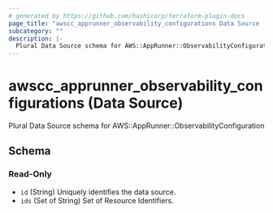 ```yaml
---
# generated by https://github.com/hashicorp/terraform-plugin-docs
page_title: "awscc_apprunner_observability_configurations Data Source - terraform-provider-awscc"
subcategory: ""
description: |-
  Plural Data Source schema for AWS::AppRunner::ObservabilityConfiguration
---
```


# awscc_apprunner_observability_configurations (Data Source)

Plural Data Source schema for AWS::AppRunner::ObservabilityConfiguration



<!-- schema generated by tfplugindocs -->
## Schema

### Read-Only

- `id` (String) Uniquely identifies the data source.
- `ids` (Set of String) Set of Resource Identifiers.
